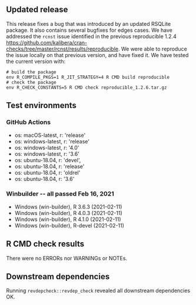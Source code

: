 ## Updated release

This release fixes a bug that was introduced by an updated RSQLite package. It also contains several bugfixes for edges cases. We have addressed the `rcnst` issue identified in the previous reproducible 1.2.4 https://github.com/kalibera/cran-checks/tree/master/rcnst/results/reproducible. We were able to reproduce the issue locally on that previous version, and have fixed it. We have tested the current version with:

```
# build the package
env R_COMPILE_PKGS=1 R_JIT_STRATEGY=4 R CMD build reproducible
# check the package
env R_CHECK_CONSTANTS=5 R CMD check reproducible_1.2.6.tar.gz
```

## Test environments

### GitHub Actions
- os: macOS-latest,   r: 'release'
- os: windows-latest, r: 'release'
- os: windows-latest, r: '4.0'
- os: windows-latest, r: '3.6'
- os: ubuntu-18.04,   r: 'devel', 
- os: ubuntu-18.04,   r: 'release'
- os: ubuntu-18.04,   r: 'oldrel'
- os: ubuntu-18.04,   r: '3.6'

### Winbuilder -- all passed Feb 16, 2021
* Windows                 (win-builder), R 3.6.3 (2021-02-11)
* Windows                 (win-builder), R 4.0.3 (2021-02-11)
* Windows                 (win-builder), R 4.1.0 (2021-02-11)
* Windows                 (win-builder), R-devel (2021-02-11)

## R CMD check results

There were no ERRORs nor WARNINGs or NOTEs.

## Downstream dependencies

Running `revdepcheck::revdep_check` revealed all downstream dependencies OK. 

